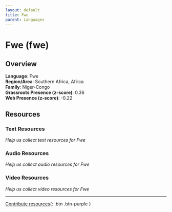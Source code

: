 ```yaml
---
layout: default
title: Fwe
parent: Languages
---
```


# Fwe (fwe)

## Overview

**Language**: Fwe  
**Region/Area**: Southern Africa, Africa  
**Family**: Niger-Congo  
**Grassroots Presence (z-score)**: 0.36  
**Web Presence (z-score)**: -0.22  

## Resources

### Text Resources
*Help us collect text resources for Fwe*

### Audio Resources
*Help us collect audio resources for Fwe*

### Video Resources
*Help us collect video resources for Fwe*

---

[Contribute resources](https://forms.office.com/e/1SfLJx3u1r){: .btn .btn-purple }
